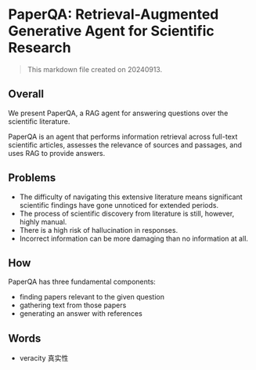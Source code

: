 # PaperQA: Retrieval-Augmented Generative Agent for Scientific Research

> This markdown file created on 20240913.

## Overall

We present PaperQA, a RAG agent for answering questions over the scientific literature.

PaperQA is an agent that performs information retrieval across full-text scientific articles, assesses the relevance of sources and passages, and uses RAG to provide answers.

## Problems

- The difficulty of navigating this extensive literature means significant scientific findings have gone unnoticed for extended periods.
- The process of scientific discovery from literature is still, however, highly manual.
- There is a high risk of hallucination in responses.
- Incorrect information can be more damaging than no information at all.

## How

PaperQA has three fundamental components:

- finding papers relevant to the given question
- gathering text from those papers
- generating an answer with references

## Words

- veracity 真实性
